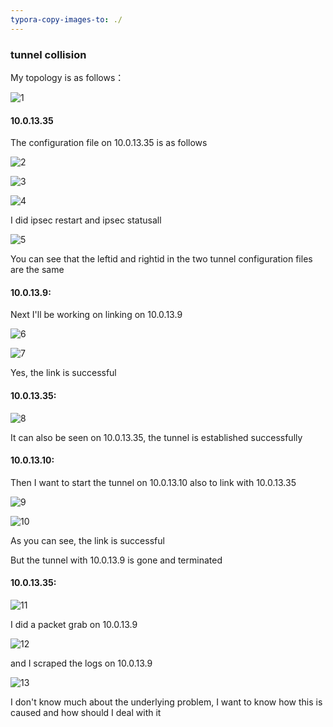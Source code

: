 ```yaml
---
typora-copy-images-to: ./
---
```


### tunnel collision

My topology is as follows：

![1](1.png)

#### 10.0.13.35

The configuration file on 10.0.13.35 is as follows

![2](2.png)

![3](3.png)

![4](4.png)

I did ipsec restart and ipsec statusall

![5](5.png)

You can see that the leftid and rightid in the two tunnel configuration files are the same

#### 10.0.13.9:

Next I'll be working on linking on 10.0.13.9

![6](6.png)



![7](7.png)

Yes, the link is successful

#### 10.0.13.35:

![8](8.png)

It can also be seen on 10.0.13.35, the tunnel is established successfully

#### 10.0.13.10:

Then I want to start the tunnel on 10.0.13.10 also to link with 10.0.13.35

![9](9.png)

![10](10.png)

As you can see, the link is successful

But the tunnel with 10.0.13.9 is gone and terminated

#### 10.0.13.35:

![11](11.png)

I did a packet grab on 10.0.13.9

![12](12.png)

and I scraped the logs on 10.0.13.9

![13](13.png)

I don't know much about the underlying problem, I want to know how this is caused and how should I deal with it